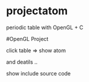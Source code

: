 # projectatom
periodic table with OpenGL + C

#OpenGL Project

click table => show atom

and deatils .. 

show include source code 
